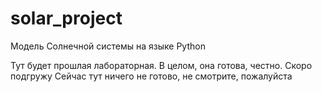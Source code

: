 # solar_project
Модель Солнечной системы на языке Python

Тут будет прошлая лабораторная. В целом, она готова, честно. Скоро подгружу
Сейчас тут ничего не готово, не смотрите, пожалуйста
